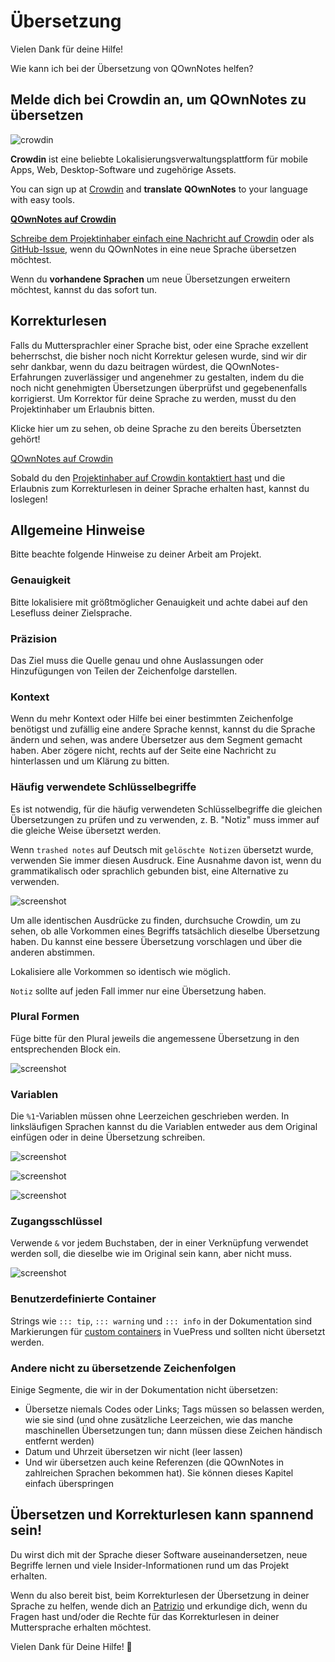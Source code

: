 # Übersetzung

Vielen Dank für deine Hilfe!

Wie kann ich bei der Übersetzung von QOwnNotes helfen?

## Melde dich bei Crowdin an, um QOwnNotes zu übersetzen

![crowdin](/img/crowdin.png)

**Crowdin** ist eine beliebte Lokalisierungsverwaltungsplattform für mobile Apps, Web, Desktop-Software und zugehörige Assets.

You can sign up at [Crowdin](https://crowdin.com/project/qownnotes) and **translate** **QOwnNotes** to your language with easy tools.

**[QOwnNotes auf Crowdin](https://crowdin.com/project/qownnotes)**

[Schreibe dem Projektinhaber einfach eine Nachricht auf Crowdin](https://crowdin.com/profile/pbek) oder als [GitHub-Issue](https://github.com/pbek/QOwnNotes/issues), wenn du QOwnNotes in eine neue Sprache übersetzen möchtest.

Wenn du **vorhandene Sprachen** um neue Übersetzungen erweitern möchtest, kannst du das sofort tun.

## Korrekturlesen

Falls du Muttersprachler einer Sprache bist, oder eine Sprache exzellent beherrschst, die bisher noch nicht Korrektur gelesen wurde, sind wir dir sehr dankbar, wenn du dazu beitragen würdest, die QOwnNotes-Erfahrungen zuverlässiger und angenehmer zu gestalten, indem du die noch nicht genehmigten Übersetzungen überprüfst und gegebenenfalls korrigierst. Um Korrektor für deine Sprache zu werden, musst du den Projektinhaber um Erlaubnis bitten.

Klicke hier um zu sehen, ob deine Sprache zu den bereits Übersetzten gehört!

[QOwnNotes auf Crowdin](https://translate.qownnotes.org/)

Sobald du den [Projektinhaber auf Crowdin kontaktiert hast](https://crowdin.com/profile/pbek) und die Erlaubnis zum Korrekturlesen in deiner Sprache erhalten hast, kannst du loslegen!

## Allgemeine Hinweise

Bitte beachte folgende Hinweise zu deiner Arbeit am Projekt.

### Genauigkeit

Bitte lokalisiere mit größtmöglicher Genauigkeit und achte dabei auf den Lesefluss deiner Zielsprache.

### Präzision

Das Ziel muss die Quelle genau und ohne Auslassungen oder Hinzufügungen von Teilen der Zeichenfolge darstellen.

### Kontext

Wenn du mehr Kontext oder Hilfe bei einer bestimmten Zeichenfolge benötigst und zufällig eine andere Sprache kennst, kannst du die Sprache ändern und sehen, was andere Übersetzer aus dem Segment gemacht haben. Aber zögere nicht, rechts auf der Seite eine Nachricht zu hinterlassen und um Klärung zu bitten.

### Häufig verwendete Schlüsselbegriffe

Es ist notwendig, für die häufig verwendeten Schlüsselbegriffe die gleichen Übersetzungen zu prüfen und zu verwenden, z. B. "Notiz" muss immer auf die gleiche Weise übersetzt werden.

Wenn `trashed notes` auf Deutsch mit `gelöschte Notizen` übersetzt wurde, verwenden Sie immer diesen Ausdruck. Eine Ausnahme davon ist, wenn du grammatikalisch oder sprachlich gebunden bist, eine Alternative zu verwenden.

![screenshot](/img/crowdin/screenshot-7.png)

Um alle identischen Ausdrücke zu finden, durchsuche Crowdin, um zu sehen, ob alle Vorkommen eines Begriffs tatsächlich dieselbe Übersetzung haben. Du kannst eine bessere Übersetzung vorschlagen und über die anderen abstimmen.

Lokalisiere alle Vorkommen so identisch wie möglich.

`Notiz` sollte auf jeden Fall immer nur eine Übersetzung haben.

### Plural Formen

Füge bitte für den Plural jeweils die angemessene Übersetzung in den entsprechenden Block ein.

![screenshot](/img/crowdin/screenshot-4.png)

### Variablen

Die `%1`-Variablen müssen ohne Leerzeichen geschrieben werden. In linksläufigen Sprachen kannst du die Variablen entweder aus dem Original einfügen oder in deine Übersetzung schreiben.

![screenshot](/img/crowdin/screenshot-1.png)

![screenshot](/img/crowdin/screenshot-5.png)

![screenshot](/img/crowdin/screenshot-3.png)

### Zugangsschlüssel

Verwende `&` vor jedem Buchstaben, der in einer Verknüpfung verwendet werden soll, die dieselbe wie im Original sein kann, aber nicht muss.

![screenshot](/img/crowdin/screenshot-4.png)

### Benutzerdefinierte Container

Strings wie `::: tip`, `::: warning` und `::: info` in der Dokumentation sind Markierungen für [custom containers](https://vuepress.vuejs.org/guide/markdown.html#custom-containers) in VuePress und sollten nicht übersetzt werden.

### Andere nicht zu übersetzende Zeichenfolgen

Einige Segmente, die wir in der Dokumentation nicht übersetzen:

- Übersetze niemals Codes oder Links; Tags müssen so belassen werden, wie sie sind (und ohne zusätzliche Leerzeichen, wie das manche maschinellen Übersetzungen tun; dann müssen diese Zeichen händisch entfernt werden)
- Datum und Uhrzeit übersetzen wir nicht (leer lassen)
- Und wir übersetzen auch keine Referenzen (die QOwnNotes in zahlreichen Sprachen bekommen hat). Sie können dieses Kapitel einfach überspringen

## Übersetzen und Korrekturlesen kann spannend sein!

Du wirst dich mit der Sprache dieser Software auseinandersetzen, neue Begriffe lernen und viele Insider-Informationen rund um das Projekt erhalten.

Wenn du also bereit bist, beim Korrekturlesen der Übersetzung in deiner Sprache zu helfen, wende dich an [Patrizio](https://crowdin.com/profile/pbek) und erkundige dich, wenn du Fragen hast und/oder die Rechte für das Korrekturlesen in deiner Muttersprache erhalten möchtest.

Vielen Dank für Deine Hilfe! 🙂
